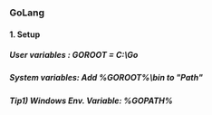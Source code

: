 ### GoLang
#### 1. Setup
##### User variables  : GOROOT = C:\Go
##### System variables: Add %GOROOT%\bin to "Path"

##### Tip1) Windows Env. Variable: %GOPATH%


